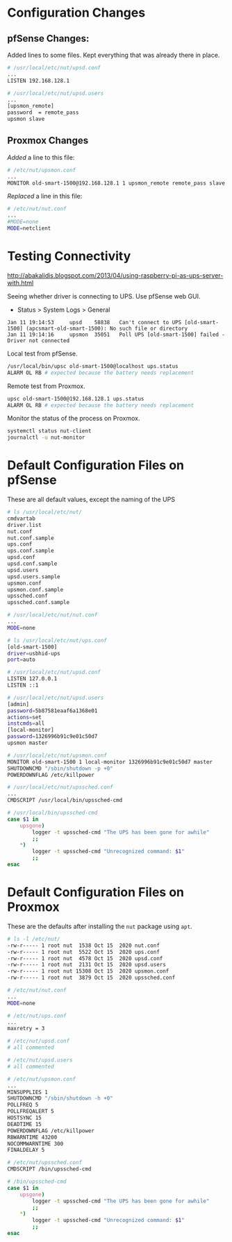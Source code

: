 
# Configuration Changes
## pfSense Changes:
Added lines to some files. Kept everything that was already there in place.
```sh
# /usr/local/etc/nut/upsd.conf
...
LISTEN 192.168.128.1
```
```sh
# /usr/local/etc/nut/upsd.users
...
[upsmon_remote]
password  = remote_pass
upsmon slave
```

## Proxmox Changes
*Added* a line to this file:
```sh
# /etc/nut/upsmon.conf
...
MONITOR old-smart-1500@192.168.128.1 1 upsmon_remote remote_pass slave
```
*Replaced* a line in this file:
```sh
# /etc/nut/nut.conf
...
#MODE=none
MODE=netclient
```

# Testing Connectivity
http://abakalidis.blogspot.com/2013/04/using-raspberry-pi-as-ups-server-with.html

Seeing whether driver is connecting to UPS. Use pfSense web GUI.
- Status > System Logs > General
```
Jan 11 19:14:53 	upsd 	58838 	Can't connect to UPS [old-smart-1500] (apcsmart-old-smart-1500): No such file or directory
Jan 11 19:14:16 	upsmon 	35051 	Poll UPS [old-smart-1500] failed - Driver not connected 
```

Local test from pfSense.
```sh
/usr/local/bin/upsc old-smart-1500@localhost ups.status
ALARM OL RB # expected because the battery needs replacement
```
Remote test from Proxmox.
```sh
upsc old-smart-1500@192.168.128.1 ups.status
ALARM OL RB # expected because the battery needs replacement
```
Monitor the status of the process on Proxmox.
```sh
systemctl status nut-client
journalctl -u nut-monitor
```
# Default Configuration Files on pfSense
These are all default values, except the naming of the UPS
```sh
# ls /usr/local/etc/nut/
cmdvartab
driver.list
nut.conf
nut.conf.sample
ups.conf
ups.conf.sample
upsd.conf
upsd.conf.sample
upsd.users
upsd.users.sample
upsmon.conf
upsmon.conf.sample
upssched.conf
upssched.conf.sample
```
```sh
# /usr/local/etc/nut/nut.conf
...
MODE=none
```
```sh
# ls /usr/local/etc/nut/ups.conf
[old-smart-1500]
driver=usbhid-ups
port=auto
```
```sh
# /usr/local/etc/nut/upsd.conf
LISTEN 127.0.0.1
LISTEN ::1
```
```sh
# /usr/local/etc/nut/upsd.users
[admin]
password=5b87581eaaf6a1368e01
actions=set
instcmds=all
[local-monitor]
password=1326996b91c9e01c50d7
upsmon master
```
```sh
# /usr/local/etc/nut/upsmon.conf
MONITOR old-smart-1500 1 local-monitor 1326996b91c9e01c50d7 master
SHUTDOWNCMD "/sbin/shutdown -p +0"
POWERDOWNFLAG /etc/killpower
```
```sh
# /usr/local/etc/nut/upssched.conf
...
CMDSCRIPT /usr/local/bin/upssched-cmd
```
```sh
# /usr/local/bin/upssched-cmd
case $1 in
	upsgone)
		logger -t upssched-cmd "The UPS has been gone for awhile"
		;;
	*)
		logger -t upssched-cmd "Unrecognized command: $1"
		;;
esac
```
# Default Configuration Files on Proxmox
These are the defaults after installing the `nut` package using `apt`.
```sh
# ls -l /etc/nut/
-rw-r----- 1 root nut  1538 Oct 15  2020 nut.conf
-rw-r----- 1 root nut  5522 Oct 15  2020 ups.conf
-rw-r----- 1 root nut  4578 Oct 15  2020 upsd.conf
-rw-r----- 1 root nut  2131 Oct 15  2020 upsd.users
-rw-r----- 1 root nut 15308 Oct 15  2020 upsmon.conf
-rw-r----- 1 root nut  3879 Oct 15  2020 upssched.conf
```
```sh
# /etc/nut/nut.conf
...
MODE=none
```
```sh
# /etc/nut/ups.conf
...
maxretry = 3
```
```sh
# /etc/nut/upsd.conf
# all commented
```
```sh
# /etc/nut/upsd.users
# all commented
```
```sh
# /etc/nut/upsmon.conf
...
MINSUPPLIES 1
SHUTDOWNCMD "/sbin/shutdown -h +0"
POLLFREQ 5
POLLFREQALERT 5
HOSTSYNC 15
DEADTIME 15
POWERDOWNFLAG /etc/killpower
RBWARNTIME 43200
NOCOMMWARNTIME 300
FINALDELAY 5
```
```sh
# /etc/nut/upssched.conf
CMDSCRIPT /bin/upssched-cmd
```
```sh
# /bin/upssched-cmd
case $1 in
	upsgone)
		logger -t upssched-cmd "The UPS has been gone for awhile"
		;;
	*)
		logger -t upssched-cmd "Unrecognized command: $1"
		;;
esac
```
